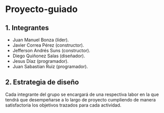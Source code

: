 # Proyecto-guiado
## 1. Integrantes
* Juan Manuel Bonza (líder).
* Javier Correa Pérez (constructor).
* Jefferson Andrés Suns (constructor).
* Diego Quiñonez Salas (diseñador).
* Jesus Díaz (programador).
* Juan Sabastian Ruiz (programador).
## 2. Estrategia de diseño
Cada integrante del grupo se encargará de una respectiva labor en la que tendrá que desempeñarse a lo largo de proyecto cumpliendo de manera satisfactoria los objetivos trazados para cada actividad.
